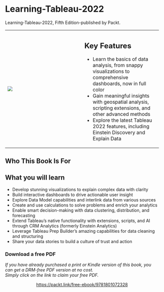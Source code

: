 # Learning-Tableau-2022
Learning-Tableau-2022, Fifth Edition-published by Packt.


<table class="noBorder">
  <tr>
    <td width="50%" height="50%"> 
      <img src="https://github.com/PacktPublishing/Learning-Tableau-2022/blob/main/cover.png?raw=true">
    </td>
    <td valign="top">
      <H2>Key Features</H2>
      <ul>
      <li> Learn the basics of data analysis, from snappy visualizations to comprehensive dashboards, now in full color </li>
      <li> Gain meaningful insights with geospatial analysis, scripting extensions, and other advanced methods </li>
      <li> Explore the latest Tableau 2022 features, including Einstein Discovery and Explain Data </li>
      </ul>
    </td>
  </tr> 
</table>

## Who This Book Is For


## What you will learn
* Develop stunning visualizations to explain complex data with clarity
* Build interactive dashboards to drive actionable user insight
* Explore Data Model capabilities and interlink data from various sources
* Create and use calculations to solve problems and enrich your analytics
* Enable smart decision-making with data clustering, distribution, and forecasting
* Extend Tableau’s native functionality with extensions, scripts, and AI through CRM Analytics (formerly Einstein Analytics)
* Leverage Tableau Prep Builder’s amazing capabilities for data cleaning and structuring
* Share your data stories to build a culture of trust and action
### Download a free PDF

 <i>If you have already purchased a print or Kindle version of this book, you can get a DRM-free PDF version at no cost.<br>Simply click on the link to claim your free PDF.</i>
<p align="center"> <a href="https://packt.link/free-ebook/9781801072328">https://packt.link/free-ebook/9781801072328 </a> </p>